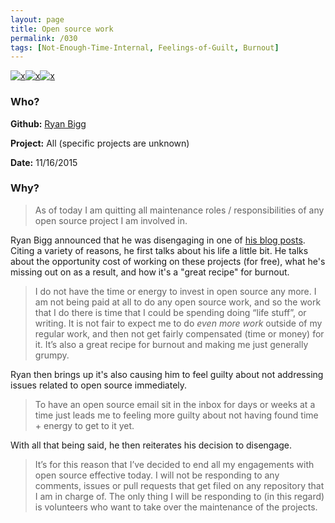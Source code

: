 ```yaml
---
layout: page
title: Open source work
permalink: /030
tags: [Not-Enough-Time-Internal, Feelings-of-Guilt, Burnout]
---
```


[![x](https://img.shields.io/badge/-Not%20Enough%20Time%20(Internal)-darkblue)](/codebook.html#not-enough-time-1)[![x](https://img.shields.io/badge/-Feelings%20of%20Guilt-fae7b5)](/codebook.html#feelings-of-guilt)[![x](https://img.shields.io/badge/-Burnout-ffa07a)](/codebook.html#burnout)

### Who?

**Github:** [Ryan Bigg](https://github.com/radar)

**Project:** All (specific projects are unknown)

**Date:** 11/16/2015

### Why?

> As of today I am quitting all maintenance roles / responsibilities of any open source project I am involved in.

Ryan Bigg announced that he was disengaging in one of [his blog posts](https://ryanbigg.com/2015/11/open-source-work). Citing a variety of reasons, he first talks about his life a little bit. He talks about the opportunity cost of working on these projects (for free), what he's missing out on as a result, and how it's a "great recipe" for burnout.

> I do not have the time or energy to invest in open source any more. I am not being paid at all to do any open source work, and so the work that I do there is time that I could be spending doing “life stuff”, or  writing. It is not fair to expect me to do *even more work* outside of my regular work, and then not get fairly compensated (time or money) for it. It’s also a great recipe for burnout and making me just generally grumpy. 

Ryan then brings up it's also causing him to feel guilty about not addressing issues related to open source immediately. 

> To have an open source email sit in the inbox for days or weeks at a  time just leads me to feeling more guilty about not having found time +  energy to get to it yet.

With all that being said, he then reiterates his decision to disengage. 

> It’s for this reason that I’ve decided to end all my engagements with  open source effective today. I will not be responding to any comments,  issues or pull requests that get filed on any repository that I am in  charge of. The only thing I will be responding to (in this regard) is  volunteers who want to take over the maintenance of the projects.

